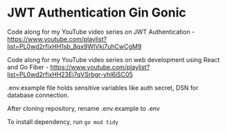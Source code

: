 # JWT Authentication Gin Gonic

Code along for my YouTube video series on JWT Authentication - https://www.youtube.com/playlist?list=PL0wd2rfixHH1sb_8qx9WIVkj7uhCwCgM9

Code along for my YouTube video series on web development using React and Go Fiber - https://www.youtube.com/playlist?list=PL0wd2rfixHH23Ej7qVSrbgr-yhI6iSC05

.env.example file holds sensitive variables like auth secret, DSN for database connection.

After cloning repository, rename .env.example to .env

To install dependency, run 
```go mod tidy```
